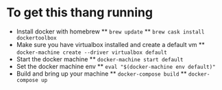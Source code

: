 # To get this thang running
* Install docker with homebrew
** ```brew update```
** ```brew cask install dockertoolbox```
* Make sure you have virtualbox installed and create a default vm
** ```docker-machine create --driver virtualbox default```
* Start the docker machine
** ```docker-machine start default```
* Set the docker machine env
** ```eval "$(docker-machine env default)"```
* Build and bring up your machine
** ```docker-compose build```
** ```docker-compose up```
